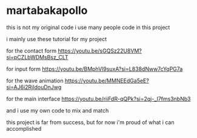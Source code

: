# martabakapollo

this is not my original code
i use many people code in this project

i mainly use these tutorial for my project

for the contact form
https://youtu.be/sGQSz22U8VM?si=pCZLbWDMsBsz_CLT

for input form
https://youtu.be/BMphVl9suxA?si=L838dNww7cYqPG7a

for the wave animation
https://youtu.be/MMNEEdGa5eE?si=AJ6i2RjIdouDnJwg

for the main interface
https://youtu.be/riiFdR-qQPk?si=2qj-_l7fms3nbNb3

and i use my own code to mix and match

this project is far from success, but for now i'm proud of what i can accomplished
